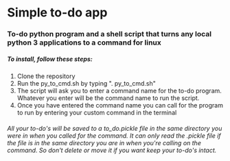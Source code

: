 # Simple to-do app

### To-do python program and a shell script that turns any local python 3 applications to a command for linux

##### To install, follow these steps:

1. Clone the repository
2. Run the py_to_cmd.sh by typing ". py_to_cmd.sh"
3. The script will ask you to enter a command name for the to-do program. Whatever you enter will be the command name to run the script.
4. Once you have entered the command name you can call for the program to run by entering your custom command in the terminal

###### All your to-do's will be saved to a to_do.pickle file in the same directory you were in when you called for the command. It can only read the .pickle file if the file is in the same directory you are in when you're calling on the command. So don't delete or move it if you want keep your to-do's intact.
